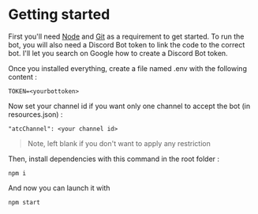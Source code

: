 # Getting started

First you'll need [Node](https://nodejs.org/en/) and [Git](https://git-scm.com/) as a requirement to get started. 
To run the bot, you will also need a Discord Bot token to link the code to the correct bot. I'll let you search on Google how to create a Discord Bot token.

Once you installed everything, create a file named .env with the following content :
```
TOKEN=<yourbottoken>
```
Now set your channel id if you want only one channel to accept the bot (in resources.json) :
```
"atcChannel": <your channel id>
```
>Note, left blank if you don't want to apply any restriction  

Then, install dependencies with this command in the root folder :
```
npm i
```
And now you can launch it with 
```
npm start
```
